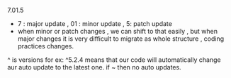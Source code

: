7.01.5
  - 7 : major update , 01 : minor update , 5: patch update
  - when minor or patch changes , we can shift to that easily , but when major changes it is very difficult to migrate as whole structure , coding practices changes.

^ is versions for ex: ^5.2.4 means that our code will automatically change aur auto update to the latest one. if ~ then no auto updates.
